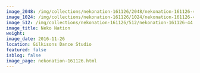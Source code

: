 ```yaml
---
image_2048: /img/collections/nekonation-161126/2048/nekonation-161126-44.jpg
image_1024: /img/collections/nekonation-161126/1024/nekonation-161126-44.jpg
image_512: /img/collections/nekonation-161126/512/nekonation-161126-44.jpg
image_title: Neko Nation
weight: 
image_date: 2016-11-26
location: Gilkisons Dance Studio
featured: false
isblog: false
image_page: nekonation-161126.html
---
```

